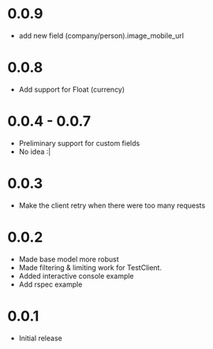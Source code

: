 # 0.0.9
- add new field (company/person).image_mobile_url

# 0.0.8
- Add support for Float (currency)

# 0.0.4 - 0.0.7
- Preliminary support for custom fields
- No idea :|

# 0.0.3
- Make the client retry when there were too many requests

# 0.0.2
- Made base model more robust
- Made filtering & limiting work for TestClient.
- Added interactive console example
- Add rspec example

# 0.0.1
- Initial release
